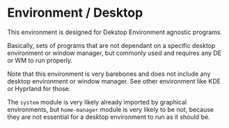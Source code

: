 # Environment / Desktop

This environment is designed for Dekstop Environment agnostic programs.

Basically, sets of programs that are not dependant on a specific desktop environment or window manager, but commonly used and requires any DE or WM to run properly.

Note that this environment is very barebones and does not include any desktop environment or window manager. See other environment like KDE or Hyprland for those.

The `system` module is very likely already imported by graphical environments, but `home-manager` module is very likely to be not,
because they are not essential for a desktop environment to run as it should be.
